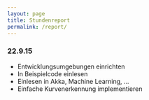 ```yaml
---
layout: page
title: Stundenreport
permalink: /report/
---
```


### 22.9.15
* Entwicklungsumgebungen einrichten
* In Beispielcode einlesen
* Einlesen in Akka, Machine Learning, ...
* Einfache Kurvenerkennung implementieren
